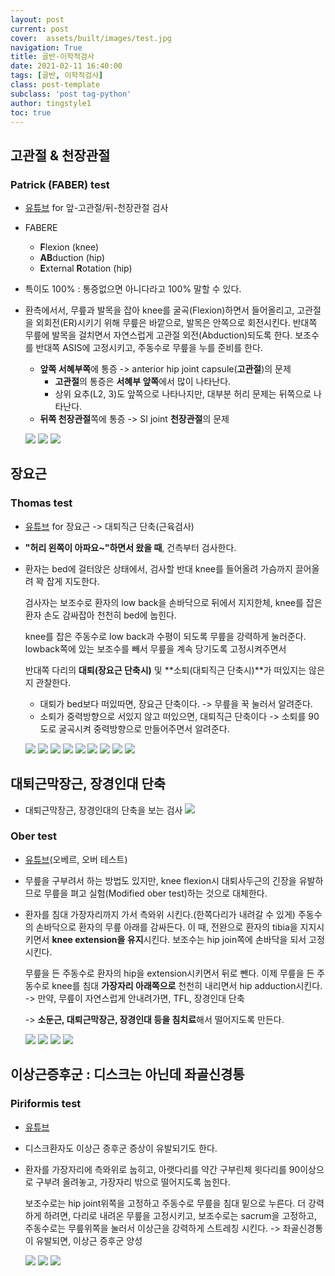 ```yaml
---
layout: post
current: post 
cover:  assets/built/images/test.jpg
navigation: True
title: 골반-이학적검사  
date: 2021-02-11 16:40:00
tags: [골반, 이학적검사] 
class: post-template 
subclass: 'post tag-python' 
author: tingstyle1 
toc: true
---
```


## 고관절 & 천장관절

### Patrick (FABER) test
- [유튜브](https://www.youtube.com/watch?v=4PxwHysGjxU) for 앞-고관절/뒤-천장관절 검사

- FABERE  

  - **F**lexion (knee)
  - **AB**duction (hip)
  - **E**xternal **R**otation (hip)

- 특이도 100% : 통증없으면 아니다라고 100% 말할 수 있다.

  

- 환측에서서, 무릎과 발목을 잡아 knee를 굴곡(Flexion)하면서 들어올리고,
  고관절을  외회전(ER)시키기 위해 무릎은 바깥으로, 발목은 안쪽으로 회전시킨다.
  반대쪽 무릎에 발목을 걸치면서 자연스럽게 고관절 외전(Abduction)되도록 한다.
  보조수를 반대쪽 ASIS에 고정시키고, 주동수로 무릎을 누를 준비를 한다.

  - **앞쪽 서혜부쪽**에 통증 -> anterior hip joint capsule(**고관절**)의 문제
    - **고관절**의 통증은 **서혜부 앞쪽**에서 많이 나타난다. 
    - 상위 요추(L2, 3)도 앞쪽으로 나타나지만, 대부분 허리 문제는 뒤쪽으로 나타난다.
  - **뒤쪽 천장관절**쪽에 통증 -> SI joint **천장관절**의 문제

  ![](https://user-images.githubusercontent.com/54255124/107911956-ead1ca80-6fa0-11eb-8901-7ab740dfbf98.png)
  ![](https://user-images.githubusercontent.com/54255124/107911957-ec9b8e00-6fa0-11eb-9125-7ecac93b3a76.png)
  ![](https://user-images.githubusercontent.com/54255124/107911960-ee655180-6fa0-11eb-8555-66c5674dd44b.png)





## 장요근

### Thomas test
- [유튜브](https://www.youtube.com/watch?v=OnjOOKuBPj4) for 장요근 -> 대퇴직근 단축(근육검사)

- **"허리 왼쪽이 아파요~"하면서 왔을 때**, 건측부터 검사한다.

- 환자는 bed에 걸터앉은 상태에서, 검사할 반대 knee를 들어올려 가슴까지 끌어올려 꽉 잡게 지도한다.

  검사자는 보조수로 환자의 low back을 손바닥으로 뒤에서 지지한체, knee를 잡은 환자 손도 감싸잡아 천천히 bed에 눕힌다.

   knee를 잡은 주동수로 low back과 수평이 되도록 무릎을 강력하게 눌러준다.
  lowback쪽에 있는 보조수를 빼서 무릎을 계속 당기도록 고정시켜주면서

  반대쪽 다리의 **대퇴(장요근 단축시)** 및 **소퇴(대퇴직근 단축시)**가 떠있지는 않은지 관찰한다.

  - 대퇴가 bed보다 떠있따면, 장요근 단축이다. -> 무릎을 꾹 눌러서 알려준다.
  - 소퇴가 중력방향으로 서있지 않고 떠있으면, 대퇴직근 단축이다 -> 소퇴를 90도로 굴곡시켜 중력방향으로 만들어주면서 알려준다.

  ![](https://user-images.githubusercontent.com/54255124/107911963-ef967e80-6fa0-11eb-8fef-69d1db3dc3d5.png)
  ![](https://user-images.githubusercontent.com/54255124/107911969-f1604200-6fa0-11eb-9094-76cb9e2c8c77.png)
  ![](https://user-images.githubusercontent.com/54255124/107911992-ff15c780-6fa0-11eb-89bd-d7d83577770e.png)
  ![](https://user-images.githubusercontent.com/54255124/107911995-00df8b00-6fa1-11eb-8620-1c4b3825cf88.png)
  ![](https://user-images.githubusercontent.com/54255124/107911997-0210b800-6fa1-11eb-804a-9888d6d671e0.png)
  ![](https://user-images.githubusercontent.com/54255124/107912000-03da7b80-6fa1-11eb-989b-e20af2ac8763.png)
  ![](https://user-images.githubusercontent.com/54255124/107912011-0937c600-6fa1-11eb-9aee-16d4d4db0aef.png)
  ![](https://user-images.githubusercontent.com/54255124/107912044-18b70f00-6fa1-11eb-9563-d358285a1670.png)
  ![](https://user-images.githubusercontent.com/54255124/107912047-19e83c00-6fa1-11eb-9b42-e629311e41ee.png)







## 대퇴근막장근, 장경인대 단축

- 대퇴근막장근, 장경인대의 단축을 보는 검사
  ![](https://user-images.githubusercontent.com/54255124/107912052-1b196900-6fa1-11eb-8925-4cf8521793b0.png)

### Ober test
- [유튜브](https://www.youtube.com/watch?v=ydO-_gc1yWo)(오베르, 오버 테스트)

- 무릎을 구부려서 하는 방법도 있지만, knee flexion시 대퇴사두근의 긴장을 유발하므로 무릎을 펴고 실험(Modified ober test)하는 것으로 대체한다.



- 환자를 침대 가장자리까지 가서 측와위 시킨다.(한쪽다리가 내려갈 수 있게)
  주동수의 손바닥으로 환자의 무릎 아래를 감싸든다. 이 때, 전완으로 환자의 tibia을 지지시키면서 **knee extension을 유지**시킨다.
  보조수는 hip join쪽에 손바닥을 되서 고정시킨다.

  무릎을 든 주동수로 환자의 hip을 extension시키면서 뒤로 뺀다.
  이제 무릎을 든 주동수로 knee를 침대 **가장자리 아래쪽으로** 천천히 내리면서 hip adduction시킨다.
  -> 만약, 무릎이 자연스럽게 안내려가면, TFL, 장경인대 단축

  -> **소둔근, 대퇴근막장근, 장경인대 등을 침치료**해서 떨어지도록 만든다.
  
  ![](https://user-images.githubusercontent.com/54255124/107912056-1ce32c80-6fa1-11eb-8395-f991230b5f4e.png)
  ![](https://user-images.githubusercontent.com/54255124/107912062-1e145980-6fa1-11eb-8c6a-2732ea098bb0.png)
  ![](https://user-images.githubusercontent.com/54255124/107912099-32585680-6fa1-11eb-84bd-100cf02f3434.png)
  ![](https://user-images.githubusercontent.com/54255124/107912105-34221a00-6fa1-11eb-8e3d-29bdf3ca5459.png)







## 이상근증후군 : 디스크는 아닌데 좌골신경통

### Piriformis test
- [유튜브](https://www.youtube.com/watch?v=OnjOOKuBPj4)

- 디스크환자도 이상근 증후군 증상이 유발되기도 한다.

- 환자를 가장자리에 측와위로 눕히고, 아랫다리를 약간 구부린체 윗다리를 90이상으로 구부려 올려놓고, 가장자리 밖으로 떨어지도록 눕힌다.

  보조수로는 hip joint위쪽을 고정하고 주동수로 무릎을 침대 밑으로 누른다.
  더 강력하게 하려면, 다리로 내려온 무릎을 고정시키고, 
  보조수로는 sacrum을 고정하고, 주동수로는 무릎위쪽을 눌러서 이상근을 강력하게 스트레칭 시킨다.
  -> 좌골신경통이 유발되면, 이상근 증후군 양성
  
  ![](https://user-images.githubusercontent.com/54255124/107912109-35534700-6fa1-11eb-9622-cbe1c99907cd.png)
  ![](https://user-images.githubusercontent.com/54255124/107912112-371d0a80-6fa1-11eb-9ca7-5e5a21e36b7a.png)
  ![](https://user-images.githubusercontent.com/54255124/107912114-384e3780-6fa1-11eb-838b-8c48a3641dc0.png)

